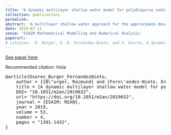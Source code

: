 ```yaml
---
title: "A dynamic multilayer shallow water model for polydisperse sedimentation."
collection: publications
permalink:
abstract: 'A multilayer shallow water approach for the approximate description of polydisperse sedimentation in a viscous fluid is presented. The fluid is assumed to carry finely dispersed solid particles that belong to a finite number of species that differ in density and size. These species segregate and form areas of different composition. In addition, the settling of particles influences the motion of the ambient fluid. A distinct feature of the new approach is the particular definition of the average velocity of the mixture. It takes into account the densities of the solid particles and the fluid and allows us to recover the global mass conservation and linear momentum balance laws of the mixture. This definition motivates a modification of the Masliyah-Lockett-Bassoon (MLB) settling velocities of each species. The multilayer shallow water model allows one to determine the spatial distribution of the solid particles, the velocity field, and the evolution of the free surface of the mixture. The final model can be written as a multilayer model with variable density where the unknowns are the averaged velocities and concentrations in each layer, the transfer terms across each interface, and the total mass. An explicit formula of the transfer terms leads to a reduced form of the system. Finally, an explicit bound of the minimum and maximum eigenvalues of the transport matrix of the system is utilized to design a Harten-Lax-van Leer (HLL)-type path-conservative numerical method. Numerical simulations illustrate the coupled polydisperse sedimentation and flow fields in various scenarios, including sedimentation in a type of basin that is used in practice in mining industry and in a basin whose bottom topography gives rise to recirculations of the fluid and high solids concentrations.'
date: 2019-07-11
venue: 'ESAIM Mathematical Modelling and Numerical Analysis'
paperurl: 
# citation: 'R. Bürger, E. D. Fernández-Nieto, and V. Osores, A dynamic multilayer shallow water model for polydisperse sedimentation, ESAIM: Math. Model. Numer. Anal., 53 (2019), pp. 1391–1432.'
---
```

[See paper here](https://www.esaim-m2an.org/articles/m2an/abs/2019/04/m2an180072/m2an180072.html)

Recommended citation: Hola
<div>
<a name="Osores_Burger_FernandezNieto"></a>
<pre>
@article{Osores_Burger_FernandezNieto,
	author = {{B\"urger, Raimund} and {Fern\'andez-Nieto, Enrique D.} and {Osores, V\'{\i}ctor}},
	title = {A dynamic multilayer shallow water model for polydisperse sedimentation},
	DOI= "10.1051/m2an/2019032",
	url= "https://doi.org/10.1051/m2an/2019032",
	journal = {ESAIM: M2AN},
	year = 2019,
	volume = 53,
	number = 4,
	pages = "1391-1432",
}
</pre>
</div>